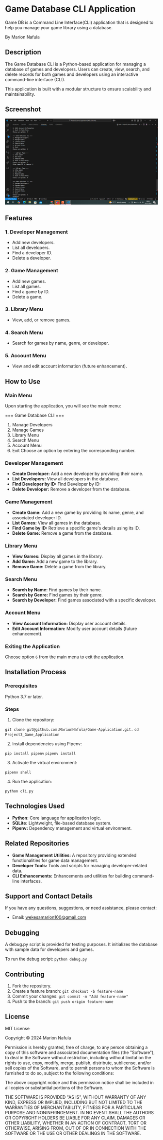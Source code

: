 # Game Database CLI Application
Game DB is a Command Line Interface(CLI) application that is designed to help you manage your game library using a database.

By Marion Nafula

## Description
The Game Database CLI is a Python-based application for managing a database of games and developers. Users can create, view, search, and delete records for both games and developers using an interactive command-line interface (CLI).

This application is built with a modular structure to ensure scalability and maintainability.

## Screenshot
![alt text](image-1.png)

## Features
### 1. Developer Management
 - Add new developers.
 - List all developers.
 - Find a developer ID.
 - Delete a developer.

### 2. Game Management
 - Add new games.
 - List all games.
 - Find a game by ID.
 - Delete a game.

### 3. Library Menu
 - View, add, or remove games.

### 4. Search Menu
 - Search for games by name, genre, or developer.

### 5. Account Menu
 - View and edit account information (future enhancement).

## How to Use
### Main Menu
Upon starting the application, you will see the main menu:

=== Game Database CLI ===
1. Manage Developers
2. Manage Games
3. Library Menu
4. Search Menu
5. Account Menu
6. Exit
Choose an option by entering the corresponding number.

### Developer Management
- **Create Developer:** Add a new developer by providing their name.
- **List Developers:** View all developers in the database.
- **Find Developer by ID:** Find Developer by ID:
- **Delete Developer:** Remove a developer from the database.

### Game Management
- **Create Game:** Add a new game by providing its name, genre, and associated developer ID.
- **List Games:** View all games in the database.
- **Find Game by ID:** Retrieve a specific game's details using its ID.
- **Delete Game:** Remove a game from the database.

### Library Menu
- **View Games:** Display all games in the library.
- **Add Game:** Add a new game to the library.
- **Remove Game:** Delete a game from the library.

### Search Menu
- **Search by Name:** Find games by their name.
- **Search by Genre:** Find games by their genre.
- **Search by Developer:** Find games associated with a specific developer.

### Account Menu
- **View Account Information:** Display user account details.
- **Edit Account Information:** Modify user account details (future enhancement).

### Exiting the Application
Choose option `6` from the main menu to exit the application.

## Installation Process
### Prerequisites
Python 3.7 or later.

### Steps
1. Clone the repository:

`git clone git@github.com:MarionNafula/Game-Application.git.`
`cd Project3_Game_Application`

2. Install dependencies using Pipenv:

`pip install pipenv`
`pipenv install`

3. Activate the virtual environment:

`pipenv shell`

4. Run the application:

`python cli.py`

## Technologies Used
- **Python:** Core language for application logic.
- **SQLite:** Lightweight, file-based database system.
- **Pipenv:** Dependency management and virtual environment.

## Related Repositories
- **Game Management Utilities:** A repository providing extended functionalities for game data management.
- **Developer Tools:** Tools and scripts for managing developer-related data.
- **CLI Enhancements:** Enhancements and utilities for building command-line interfaces.

## Support and Contact Details
If you have any questions, suggestions, or need assistance, please contact:
- Email: wekesamarion100@gmail.com

## Debugging
A debug.py script is provided for testing purposes. It initializes the database with sample data for developers and games.

To run the debug script:
`python debug.py`

## Contributing
1. Fork the repository.
2. Create a feature branch:
`git checkout -b feature-name`
3. Commit your changes:
`git commit -m "Add feature-name"`
4. Push to the branch:
`git push origin feature-name`

## License
MIT License

Copyright © 2024 Marion Nafula

Permission is hereby granted, free of charge, to any person obtaining a copy of this software and associated documentation files (the "Software"), to deal in the Software without restriction, including without limitation the rights to use, copy, modify, merge, publish, distribute, sublicense, and/or sell copies of the Software, and to permit persons to whom the Software is furnished to do so, subject to the following conditions:

The above copyright notice and this permission notice shall be included in all copies or substantial portions of the Software.

THE SOFTWARE IS PROVIDED "AS IS", WITHOUT WARRANTY OF ANY KIND, EXPRESS OR IMPLIED, INCLUDING BUT NOT LIMITED TO THE WARRANTIES OF MERCHANTABILITY, FITNESS FOR A PARTICULAR PURPOSE AND NONINFRINGEMENT. IN NO EVENT SHALL THE AUTHORS OR COPYRIGHT HOLDERS BE LIABLE FOR ANY CLAIM, DAMAGES OR OTHER LIABILITY, WHETHER IN AN ACTION OF CONTRACT, TORT OR OTHERWISE, ARISING FROM, OUT OF OR IN CONNECTION WITH THE SOFTWARE OR THE USE OR OTHER DEALINGS IN THE SOFTWARE.




